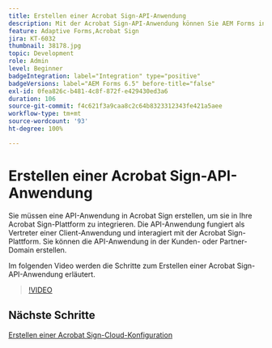 ```yaml
---
title: Erstellen einer Acrobat Sign-API-Anwendung
description: Mit der Acrobat Sign-API-Anwendung können Sie AEM Forms in Acrobat Sign integrieren.
feature: Adaptive Forms,Acrobat Sign
jira: KT-6032
thumbnail: 38178.jpg
topic: Development
role: Admin
level: Beginner
badgeIntegration: label="Integration" type="positive"
badgeVersions: label="AEM Forms 6.5" before-title="false"
exl-id: 0fea826c-b481-4c8f-872f-e429430ed3a6
duration: 106
source-git-commit: f4c621f3a9caa8c2c64b8323312343fe421a5aee
workflow-type: tm+mt
source-wordcount: '93'
ht-degree: 100%

---
```


# Erstellen einer Acrobat Sign-API-Anwendung

Sie müssen eine API-Anwendung in Acrobat Sign erstellen, um sie in Ihre Acrobat Sign-Plattform zu integrieren. Die API-Anwendung fungiert als Vertreter einer Client-Anwendung und interagiert mit der Acrobat Sign-Plattform. Sie können die API-Anwendung in der Kunden- oder Partner-Domain erstellen.

Im folgenden Video werden die Schritte zum Erstellen einer Acrobat Sign-API-Anwendung erläutert.

>[!VIDEO](https://video.tv.adobe.com/v/327834?quality=12&learn=on&captions=ger)

## Nächste Schritte

[Erstellen einer Acrobat Sign-Cloud-Konfiguration](./create-adobe-sign-cloud-configuration.md)